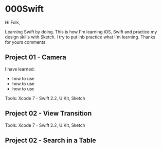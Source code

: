 # 000Swift

Hi Folk,

Learning Swift by doing. This is how I'm learning iOS, Swift and practice my design skills with Sketch. I try to put inb practice what I'm learning. Thanks for yours comments.


## Project 01 - Camera

I have learned:

- how to use 
- how to use 
- how to use


Tools: Xcode 7 - Swift 2.2, UIKit, Sketch


## Project 02 - View Transition



Tools: Xcode 7 - Swift 2.2, UIKit, Sketch



## Project 02 - Search in a Table
